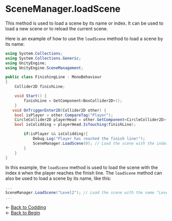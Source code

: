 # SceneManager.loadScene

This method is used to load a scene by its name or index. It can be used to load a new scene or to reload the current scene.

Here is an example of how to use the `loadScene` method to load a scene by its name:

```csharp
using System.Collections;
using System.Collections.Generic;
using UnityEngine;
using UnityEngine.SceneManagement;

public class FinishingLine : MonoBehaviour
{
    Collider2D finishLine;

    void Start() {
        finishLine = GetComponent<BoxCollider2D>();
    }
   void OnTriggerEnter2D(Collider2D other) {        
    bool isPlayer = other.CompareTag("Player");
    CircleCollider2D playerHead = other.GetComponent<CircleCollider2D>();
    bool isColidding = playerHead.IsTouching(finishLine);

        if(isPlayer && isColidding){
            Debug.Log("Player has reached the finish line!");
            SceneManager.LoadScene(0); // Load the scene with the index 0
        }
    }
}
```

In this example, the `loadScene` method is used to load the scene with the index `0` when the player reaches the finish line. The `loadScene` method can also be used to load a scene by its name, like this:

```csharp
...
SceneManager.LoadScene("Level2"); // Load the scene with the name "Level2"
...
```

&larr; [Back to Codding](./Coding_unity.md)\
&larr; [Back to Begin](./readme.md)